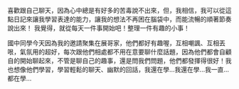 喜歡跟自己聊天，因為心中總是有好多的苦毒說不出來，但，我相信，我可以從這點日記來讓我學習表達的能力，讓我的想法不再困在腦袋中，而能流暢的順著節奏說出來！
我覺得，就從每天一件事開始吧！整理一件有趣的小事！

國中同學今天因為我的邀請聚集在展哥家，他們都好有趣喔，互相嘲諷、互相丟哏，氣氛用的超好，每次跟他們相處都不用在意要聊什麼話題，因為他們都會自顧自的開始聊起來，不管是聊自己的趣事，還是問我們問題，他們都發揮得很好！我也想像他們學習，學習輕鬆的聊天、幽默的回話，我還在學...我還在學...我一直...都在學...